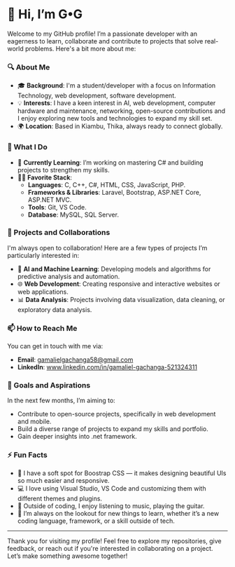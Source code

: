 # 👋 Hi, I’m G•G

Welcome to my GitHub profile! I’m a passionate developer with an eagerness to learn, collaborate and contribute to projects that solve real-world problems. Here's a bit more about me:

### 🔍 About Me
- 🎓 **Background**: I'm a student/developer with a focus on Information Technology, web development, software development.
- 💡 **Interests**: I have a keen interest in AI, web development, computer hardware and maintenance, networking, open-source contributions and I enjoy exploring new tools and technologies to expand my skill set.
- 🌍 **Location**: Based in Kiambu, Thika, always ready to connect globally.

### 💼 What I Do
- 🌱 **Currently Learning**: I’m working on mastering C# and building projects to strengthen my skills.
- 👨‍💻 **Favorite Stack**:
  - **Languages**: C, C++, C#, HTML, CSS, JavaScript, PHP.
  - **Frameworks & Libraries**: Laravel, Bootstrap, ASP.NET Core, ASP.NET MVC.
  - **Tools**: Git, VS Code.
  - **Database**: MySQL, SQL Server.

### 🌟 Projects and Collaborations
I'm always open to collaboration! Here are a few types of projects I’m particularly interested in:
- 🤖 **AI and Machine Learning**: Developing models and algorithms for predictive analysis and automation.
- 🌐 **Web Development**: Creating responsive and interactive websites or web applications.
- 📊 **Data Analysis**: Projects involving data visualization, data cleaning, or exploratory data analysis.

### 📫 How to Reach Me
You can get in touch with me via:
- **Email**: gamalielgachanga58@gmail.com
- **LinkedIn**: www.linkedin.com/in/gamaliel-gachanga-521324311

### 🎯 Goals and Aspirations
In the next few months, I’m aiming to:
- Contribute to open-source projects, specifically in web development and mobile.
- Build a diverse range of projects to expand my skills and portfolio.
- Gain deeper insights into .net framework.

### ⚡ Fun Facts
- 🎨 I have a soft spot for Boostrap CSS — it makes designing beautiful UIs so much easier and responsive.
- 💻 I love using Visual Studio, VS Code and customizing them with different themes and plugins.
- 🎸 Outside of coding, I enjoy listening to music, playing the guitar.
- 🌱 I’m always on the lookout for new things to learn, whether it’s a new coding language, framework, or a skill outside of tech.

---
Thank you for visiting my profile! Feel free to explore my repositories, give feedback, or reach out if you're interested in collaborating on a project. Let’s make something awesome together!

